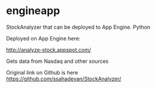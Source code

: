 # engineapp
StockAnalyzer that can be deployed to App Engine.  Python


Deployed on App Engine here:

http://analyze-stock.appspot.com/

Gets data from  Nasdaq and other sources

Original link on Github is here
https://github.com/ssahadevan/StockAnalyzer/
